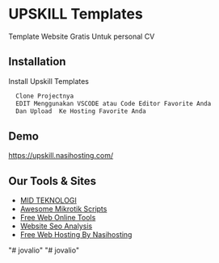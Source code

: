 
# UPSKILL Templates

Template Website Gratis Untuk personal CV 

## Installation

Install Upskill Templates

```bash
  Clone Projectnya 
  EDIT Menggunakan VSCODE atau Code Editor Favorite Anda 
  Dan Upload  Ke Hosting Favorite Anda
```
    
## Demo

https://upskill.nasihosting.com/


## Our Tools & Sites

 - [MID TEKNOLOGI](https://midteknologi.com)
 - [Awesome Mikrotik Scripts](https://mikrotikscripts.netlify.app/)
 - [Free Web Online Tools](https://supertools.me)
 - [Website Seo Analysis](https://midteknologi.com/tools/website-analysis/)
  - [Free Web Hosting By Nasihosting](https://nasihosting.com)

"# jovalio" 
"# jovalio" 
